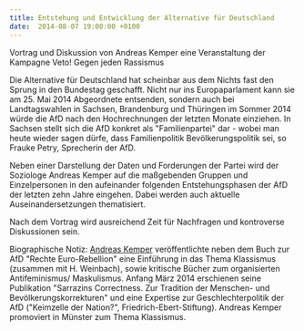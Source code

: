 ```yaml
---
title: Entstehung und Entwicklung der Alternative für Deutschland
date:  2014-08-07 19:00:00 +0100
---
```


Vortrag und Diskussion von Andreas Kemper eine Veranstaltung der Kampagne Veto! Gegen jeden Rassismus



Die Alternative für Deutschland hat scheinbar aus dem Nichts fast den
Sprung in den Bundestag geschafft. Nicht nur ins Europaparlament kann sie
am 25. Mai 2014 Abgeordnete entsenden, sondern auch bei Landtagswahlen in
Sachsen, Brandenburg und Thüringen im Sommer 2014 würde die AfD nach den
Hochrechnungen der letzten Monate einziehen. In Sachsen stellt sich die
AfD konkret als "Familienpartei" dar - wobei man heute wieder sagen dürfe,
dass Familienpolitik Bevölkerungspolitik sei, so Frauke Petry, Sprecherin
der AfD.


Neben einer Darstellung der Daten und Forderungen der Partei wird der
Soziologe Andreas Kemper auf die maßgebenden Gruppen und Einzelpersonen in
den aufeinander folgenden Entstehungsphasen der AfD der letzten zehn Jahre
eingehen. Dabei werden auch aktuelle Auseinandersetzungen
thematisiert.


Nach dem Vortrag wird ausreichend Zeit für Nachfragen und kontroverse
Diskussionen sein.


Biographische Notiz: <a href="http://andreaskemper.wordpress.com">Andreas Kemper</a>
veröffentlichte neben dem Buch zur AfD "Rechte Euro-Rebellion" eine
Einführung in das Thema Klassismus (zusammen mit H. Weinbach), sowie
kritische Bücher zum organisierten Antifeminismus/ Maskulismus. Anfang
März 2014 erschienen seine Publikation "Sarrazins Correctness. Zur
Tradition der Menschen- und Bevölkerungskorrekturen" und eine Expertise
zur Geschlechterpolitik der AfD ("Keimzelle der Nation?",
Friedrich-Ebert-Stiftung). Andreas Kemper promoviert in Münster zum Thema
Klassismus.


